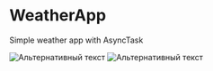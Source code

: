 # WeatherApp
Simple weather app with AsyncTask

![Альтернативный текст](https://i.ibb.co/PwnGTgf/Screenshot-1574448747.png)
![Альтернативный текст](https://i.ibb.co/BG6pT7j/Screenshot-1574448707.png)
